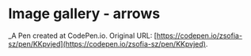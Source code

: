 # Image gallery - arrows
 _A Pen created at CodePen.io. Original URL: [https://codepen.io/zsofia-sz/pen/KKpvjed](https://codepen.io/zsofia-sz/pen/KKpvjed).

 